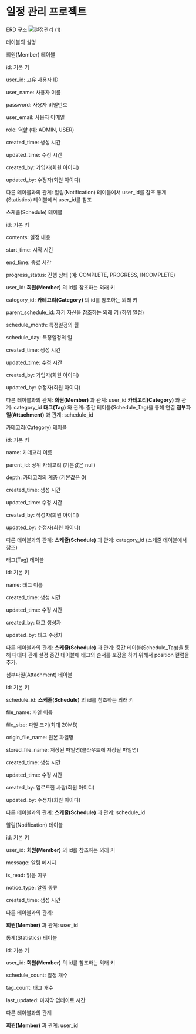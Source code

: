 # 일정 관리 프로젝트 

ERD 구조 
![일정관리 (1)](https://github.com/user-attachments/assets/19cb4ace-786d-414c-a971-238dd38195fb)



테이블의 설명


회원(Member) 테이블


id: 기본 키

user_id: 고유 사용자 ID

user_name: 사용자 이름

password: 사용자 비밀번호

user_email: 사용자 이메일

role: 역할 (예: ADMIN, USER)

created_time: 생성 시간

updated_time: 수정 시간

created_by: 가입자(회원 아이디)

updated_by: 수정자(회원 아이디)

다른 테이블과의 관계:
알림(Notification) 테이블에서 user_id를 참조
통계(Statistics) 테이블에서 user_id를 참조


스케줄(Schedule) 테이블

id: 기본 키

contents: 일정 내용

start_time: 시작 시간

end_time: 종료 시간

progress_status: 진행 상태 (예: COMPLETE, PROGRESS, INCOMPLETE)

user_id: **회원(Member)** 의 id를 참조하는 외래 키

category_id: **카테고리(Category)** 의 id를 참조하는 외래 키

parent_schedule_id: 자기 자신을 참조하는 외래 키 (하위 일정)

schedule_month: 특정일정의 월

schedule_day: 특정일정의 일

created_time: 생성 시간

updated_time: 수정 시간

created_by: 가입자(회원 아이디)

updated_by: 수정자(회원 아이디)

다른 테이블과의 관계:
**회원(Member)** 과 관계: user_id
**카테고리(Category)** 와 관계: category_id
**태그(Tag)** 와 관계: 중간 테이블(Schedule_Tag)을 통해 연결
**첨부파일(Attachment)** 과 관계: schedule_id


카테고리(Category) 테이블

id: 기본 키

name: 카테고리 이름

parent_id: 상위 카테고리 (기본값은 null)

depth: 카테고리의 계층 (기본값은 0)

created_time: 생성 시간

updated_time: 수정 시간

created_by: 작성자(회원 아이디)

updated_by: 수정자(회원 아이디)

다른 테이블과의 관계:
**스케줄(Schedule)** 과 관계: category_id (스케줄 테이블에서 참조)

태그(Tag) 테이블

id: 기본 키

name: 태그 이름

created_time: 생성 시간

updated_time: 수정 시간

created_by: 태그 생성자

updated_by: 태그 수정자

다른 테이블과의 관계:
**스케줄(Schedule)** 과 관계: 중간 테이블(Schedule_Tag)을 통해 다대다 관계 설정
중간 테이블에 태그의 순서를 보장을 하기 위해서 position 컬럼을 추가.


첨부파일(Attachment) 테이블

id: 기본 키

schedule_id: **스케줄(Schedule)** 의 id를 참조하는 외래 키

file_name: 파일 이름

file_size: 파일 크기(최대 20MB)

origin_file_name: 원본 파일명

stored_file_name: 저장된 파일명(클라우드에 저장될 파일명)

created_time: 생성 시간

updated_time: 수정 시간

created_by: 업로드한 사람(회원 아이디)

updated_by: 수정자(회원 아이디)

다른 테이블과의 관계:
**스케줄(Schedule)** 과 관계: schedule_id

알림(Notification) 테이블

id: 기본 키

user_id: **회원(Member)** 의 id를 참조하는 외래 키

message: 알림 메시지

is_read: 읽음 여부

notice_type: 알림 종류

created_time: 생성 시간

다른 테이블과의 관계:

**회원(Member)** 과 관계: user_id

통계(Statistics) 테이블

id: 기본 키

user_id: **회원(Member)** 의 id를 참조하는 외래 키

schedule_count: 일정 개수

tag_count: 태그 개수

last_updated: 마지막 업데이트 시간

다른 테이블과의 관계

**회원(Member)** 과 관계: user_id

